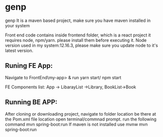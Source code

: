 # genp
genp
It is a maven based project, make sure you have maven installed in your system

Front end code contains inside frontend folder, which is a react project it requires node, npm/yarn. please install them before executing it. 
Node version used in my system:12.16.3, please make sure you update node to it's latest version.

Runing FE App:
---------
Navigate to FrontEnd\my-app> & run yarn start/ npm start

FE Components list: App -> LibarayList ->Library,  BookList->Book
 
 Running BE APP:
 --------------
 After cloning or downloading project, navigate to folder location be there at the Pom.xml file location
 open terminal/commnad prompt. run the following command mvn spring-boot:run
 If maven is not installed use mvnw mvn spring-boot:run
